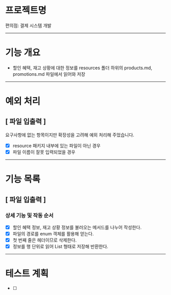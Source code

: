 # 프로젝트명
편의점: 결제 시스템 개발
<hr>

# 기능 개요
- 할인 혜택, 재고 상황에 대한 정보를 resources 폴더 하위의 products.md, promotions.md 파일에서 읽어와 저장
<hr>

# 예외 처리
## [ 파일 입출력 ] 
요구사항에 없는 항목이지만 확장성을 고려해 예외 처리해 주었습니다.
- [x] resource 패키지 내부에 있는 파일이 아닌 경우
- [x] 파일 이름이 잘못 입력되었을 경우
<hr>

# 기능 목록
## [ 파일 입출력 ]
### 상세 기능 및 작동 순서
- [x] 할인 혜택 정보, 재고 상황 정보를 불러오는 메서드를 나누어 작성한다.
- [x] 파일의 경로를 enum 객체를 활용해 얻는다.
- [x] 첫 번째 줄은 헤더이므로 삭제한다.
- [x] 정보를 행 단위로 읽어 List<String> 형태로 저장해 반환한다.
<hr>

# 테스트 계획
- [ ] 